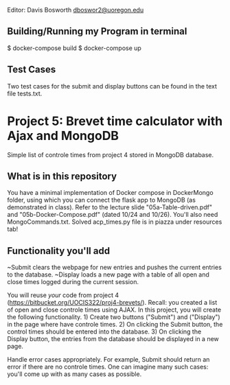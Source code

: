 Editor: Davis Bosworth dboswor2@uoregon.edu

## Building/Running my Program in terminal
$ docker-compose build
$ docker-compose up

## Test Cases
Two test cases for the submit and display buttons can be found in the text file tests.txt.

# Project 5: Brevet time calculator with Ajax and MongoDB

Simple list of controle times from project 4 stored in MongoDB database.

## What is in this repository

You have a minimal implementation of Docker compose in DockerMongo folder, using which you can connect the flask app to MongoDB (as demonstrated in class). Refer to the lecture slide "05a-Table-driven.pdf" and "05b-Docker-Compose.pdf" (dated 10/24 and 10/26). You'll also need MongoCommands.txt. Solved acp_times.py file is in piazza under resources tab! 

## Functionality you'll add

~Submit clears the webpage for new entries and pushes the current entries to the database.
~Display loads a new page with a table of all open and close times logged during the current session.

You will reuse *your* code from project 4 (https://bitbucket.org/UOCIS322/proj4-brevets/). Recall: you created a list of open and close controle times using AJAX. In this project, you will create the following functionality. 1) Create two buttons ("Submit") and ("Display") in the page where have controle times. 2) On clicking the Submit button, the control times should be entered into the database. 3) On clicking the Display button, the entries from the database should be displayed in a new page. 

Handle error cases appropriately. For example, Submit should return an error if there are no controle times. One can imagine many such cases: you'll come up with as many cases as possible.


